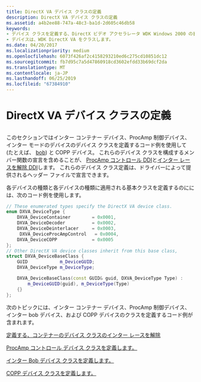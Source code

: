 ```yaml
---
title: DirectX VA デバイス クラスの定義
description: DirectX VA デバイス クラスの定義
ms.assetid: a4b2ee88-747a-48c3-ba1d-2d605c46db58
keywords:
- デバイス クラスを定義する、DirectX ビデオ アクセラレータ WDK Windows 2000 の表示
- デバイスは、WDK DirectX VA をクラスします。
ms.date: 04/20/2017
ms.localizationpriority: medium
ms.openlocfilehash: 6073f426af2c4158293210ed6c275cd10851dc12
ms.sourcegitcommit: fb7d95c7a5d47860918cd3602efdd33b69dcf2da
ms.translationtype: MT
ms.contentlocale: ja-JP
ms.lasthandoff: 06/25/2019
ms.locfileid: "67384910"
---
```

# <a name="defining-directx-va-device-classes"></a>DirectX VA デバイス クラスの定義


## <span id="ddk_defining_directx_va_device_classes_gg"></span><span id="DDK_DEFINING_DIRECTX_VA_DEVICE_CLASSES_GG"></span>


このセクションではインター コンテナー デバイス、ProcAmp 制御デバイス、インター モードのデバイスのデバイス クラスを定義するコード例を使用して (たとえば、 [bob](bob-deinterlacing.md)) と COPP デバイス。 これらのデバイス クラスを構成するメンバー関数の宣言を含めることが、 [ProcAmp コントロール DDI](https://docs.microsoft.com/windows-hardware/drivers/display/procamp-control-ddi)と[インター レースを解除 DDI](https://docs.microsoft.com/windows-hardware/drivers/display/deinterlace-ddi)します。 これらのデバイス クラス定義は、ドライバーによって提供されるヘッダー ファイルで宣言できます。

各デバイスの種類と各デバイスの種類に適用される基本クラスを定義するのにには、次のコード例を使用します。

```cpp
// These enumerated types specify the DirectX VA device class.
enum DXVA_DeviceType {
    DXVA_DeviceContainer        = 0x0001,
    DXVA_DeviceDecoder          = 0x0002,
    DXVA_DeviceDeinterlacer     = 0x0003,
     DXVA_DeviceProcAmpControl   = 0x0004,
    DXVA_DeviceCOPP             = 0x0005
};
// Other DirectX VA device classes inherit from this base class, 
struct DXVA_DeviceBaseClass {
    GUID            m_DeviceGUID;
    DXVA_DeviceType m_DeviceType;

    DXVA_DeviceBaseClass(const GUID& guid, DXVA_DeviceType Type) :
        m_DeviceGUID(guid), m_DeviceType(Type)
    {}
};
```

次のトピックには、インター コンテナー デバイス、ProcAmp 制御デバイス、インター bob デバイス、および COPP デバイスのクラスを定義するコード例が含まれます。

[定義する、コンテナーのデバイス クラスのインター レースを解除](defining-the-deinterlace-container-device-class.md)

[ProcAmp コントロール デバイス クラスを定義します。](defining-the-procamp-control-device-class.md)

[インター Bob デバイス クラスを定義します。](defining-the-deinterlace-bob-device-class.md)

[COPP デバイス クラスを定義します。](defining-the-copp-device-class.md)

 

 





